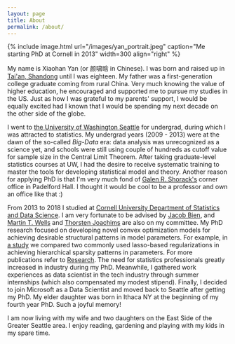 ```yaml
---
layout: page
title: About
permalink: /about/
---
```


{% include image.html url="/images/yan_portrait.jpeg" caption="Me starting PhD at Cornell in 2013" width=300 align="right" %}

My name is Xiaohan Yan (or 颜啸晗 in Chinese). I was born and raised up in [Tai'an, Shandong](https://en.wikipedia.org/wiki/Tai%27an) until I was eighteen. My father was a first-generation college graduate coming from rural China. Very much knowing the value of higher education, he encouraged and supported me to pursue my studies in the US. Just as how I was grateful to my parents' support, I would be equally excited had I known that I would be spending my next decade on the other side of the globe. 

I went to [the University of Washington Seattle](https://www.washington.edu) for undergrad, during which I was attracted to statistics. My undergrad years (2009 - 2013) were at the dawn of the so-called *Big-Data* era: data analysis was unrecognized as a science yet, and schools were still using couple of hundreds as cutoff value for sample size in the Central Limit Theorem. After taking graduate-level statistics courses at UW, I had the desire to receive systematic training to master the tools for developing statistical model and theory. Another reason for applying PhD is that I'm very much fond of [Galen R. Shorack's](https://www.stat.washington.edu/galen/) corner office in Padelford Hall. I thought it would be cool to be a professor and own an office like that :)

From 2013 to 2018 I studied at [Cornell University Department of Statistics and Data Science](https://stat.cornell.edu). I am very fortunate to be advised by [Jacob Bien](http://faculty.marshall.usc.edu/Jacob-Bien/), and [Martin T. Wells](https://stat.cornell.edu/people/faculty/martin-wells) and [Thorsten Joachims](http://www.cs.cornell.edu/people/tj/) are also on my committee. My PhD research focused on developing novel convex optimization models for achieving desirable structural patterns in model parameters. For example, in [a study](http://arxiv.org/abs/1512.01631) we compared two commonly used lasso-based regularizations in achieving hierarchical sparsity patterns in parameters. For more publications refer to [Research](https://yanxht.github.io/research/). The need for statistics professionals greatly increased in industry during my PhD. Meanwhile, I gathered work experiences as data scientist in the tech industry through summer internships (which also compensated my modest stipend). Finally, I decided to join Microsoft as a Data Scientist and moved back to Seattle after getting my PhD. My elder daughter was born in Ithaca NY at the beginning of my fourth year PhD. Such a joyful memory!

I am now living with my wife and two daughters on the East Side of the Greater Seattle area. I enjoy reading, gardening and playing with my kids in my spare time.







